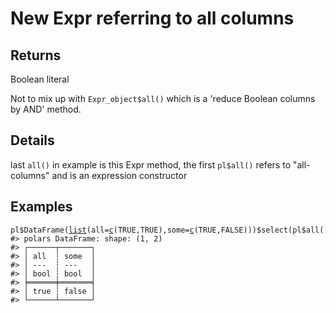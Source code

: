 # New Expr referring to all columns

## Returns

Boolean literal

Not to mix up with `Expr_object$all()` which is a 'reduce Boolean columns by AND' method.

## Details

last `all()` in example is this Expr method, the first `pl$all()` refers to "all-columns" and is an expression constructor

## Examples

<pre class='r-example'><code><span class='r-in'><span><span class='va'>pl</span><span class='op'>$</span><span class='fu'>DataFrame</span><span class='op'>(</span><span class='fu'><a href='https://rdrr.io/r/base/list.html'>list</a></span><span class='op'>(</span>all<span class='op'>=</span><span class='fu'><a href='https://rdrr.io/r/base/c.html'>c</a></span><span class='op'>(</span><span class='cn'>TRUE</span>,<span class='cn'>TRUE</span><span class='op'>)</span>,some<span class='op'>=</span><span class='fu'><a href='https://rdrr.io/r/base/c.html'>c</a></span><span class='op'>(</span><span class='cn'>TRUE</span>,<span class='cn'>FALSE</span><span class='op'>)</span><span class='op'>)</span><span class='op'>)</span><span class='op'>$</span><span class='fu'>select</span><span class='op'>(</span><span class='va'>pl</span><span class='op'>$</span><span class='fu'>all</span><span class='op'>(</span><span class='op'>)</span><span class='op'>$</span><span class='fu'>all</span><span class='op'>(</span><span class='op'>)</span><span class='op'>)</span></span></span>
<span class='r-out co'><span class='r-pr'>#&gt;</span> polars DataFrame: shape: (1, 2)</span>
<span class='r-out co'><span class='r-pr'>#&gt;</span> ┌──────┬───────┐</span>
<span class='r-out co'><span class='r-pr'>#&gt;</span> │ all  ┆ some  │</span>
<span class='r-out co'><span class='r-pr'>#&gt;</span> │ ---  ┆ ---   │</span>
<span class='r-out co'><span class='r-pr'>#&gt;</span> │ bool ┆ bool  │</span>
<span class='r-out co'><span class='r-pr'>#&gt;</span> ╞══════╪═══════╡</span>
<span class='r-out co'><span class='r-pr'>#&gt;</span> │ true ┆ false │</span>
<span class='r-out co'><span class='r-pr'>#&gt;</span> └──────┴───────┘</span>
 </code></pre>